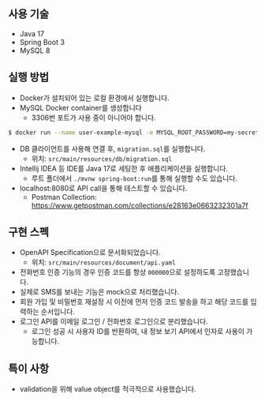 ## 사용 기술
- Java 17
- Spring Boot 3
- MySQL 8

## 실행 방법
- Docker가 설치되어 있는 로컬 환경에서 실행합니다.
- MySQL Docker container를 생성합니다
  - 3306번 포트가 사용 중이 아니어야 합니다.

```bash
$ docker run --name user-example-mysql -e MYSQL_ROOT_PASSWORD=my-secret-code -d -p 3306:3306 mysql:8.0.31
```

- DB 클라이언트를 사용해 연결 후, `migration.sql`를 실행합니다.
  - 위치: `src/main/resources/db/migration.sql`
- Intellij IDEA 등 IDE를 Java 17로 세팅한 후 애플리케이션을 실행합니다.
  - 루트 폴더에서 `./mvnw spring-boot:run`를 통해 실행할 수도 있습니다.
- localhost:8080로 API call을 통해 테스트할 수 있습니다.
  - Postman Collection: https://www.getpostman.com/collections/e28163e0663232301a7f

## 구현 스펙
- OpenAPI Specification으로 문서화되었습니다.
  - 위치: `src/main/resources/document/api.yaml`
- 전화번호 인증 기능의 경우 인증 코드를 항상 `000000`으로 설정하도록 고정했습니다.
- 실제로 SMS를 보내는 기능은 mock으로 처리했습니다.
- 회원 가입 및 비밀번호 재설정 시 이전에 먼저 인증 코드 발송을 하고 해당 코드를 입력하는 순서입니다.
- 로그인 API를 이메일 로그인 / 전화번호 로그인으로 분리했습니다.
  - 로그인 성공 시 사용자 ID를 반환하여, 내 정보 보기 API에서 인자로 사용이 가능합니다.

## 특이 사항
- validation을 위해 value object를 적극적으로 사용했습니다.